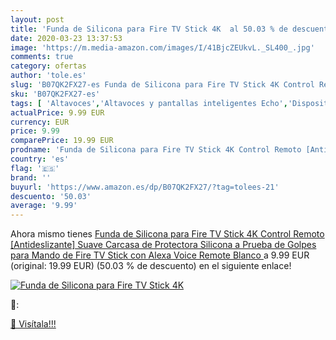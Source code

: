 ```yaml
---
layout: post
title: 'Funda de Silicona para Fire TV Stick 4K  al 50.03 % de descuento'
date: 2020-03-23 13:37:53
image: 'https://m.media-amazon.com/images/I/41BjcZEUkvL._SL400_.jpg'
comments: true
category: ofertas
author: 'tole.es'
slug: 'B07QK2FX27-es Funda de Silicona para Fire TV Stick 4K Control Remoto...'
sku: 'B07QK2FX27-es'
tags: [ 'Altavoces','Altavoces y pantallas inteligentes Echo','Dispositivos Amazon','Dispositivos Amazon y Accesorios','Dispositivos de red','Electrónica','Equipos de audio y Hi-Fi','Informática','Pantallas inteligentes','Routers','Sistemas WiFi Mesh','alexa', ]
actualPrice: 9.99 EUR
currency: EUR
price: 9.99
comparePrice: 19.99 EUR
prodname: 'Funda de Silicona para Fire TV Stick 4K Control Remoto [Antideslizante] Suave Carcasa de Protectora Silicona a Prueba de Golpes para Mando de Fire TV Stick con Alexa Voice Remote  Blanco '
country: 'es'
flag: '🇪🇸'
brand: ''
buyurl: 'https://www.amazon.es/dp/B07QK2FX27/?tag=tolees-21'
descuento: '50.03'
average: '9.99'
---
```


Ahora mismo tienes [Funda de Silicona para Fire TV Stick 4K Control Remoto [Antideslizante] Suave Carcasa de Protectora Silicona a Prueba de Golpes para Mando de Fire TV Stick con Alexa Voice Remote  Blanco ](https://www.amazon.es/dp/B07QK2FX27/?tag=tolees-21) a 9.99 EUR (original: 19.99 EUR) (50.03 %  de descuento) en el siguiente enlace!

[![Funda de Silicona para Fire TV Stick 4K ](https://m.media-amazon.com/images/I/41BjcZEUkvL._SL400_.jpg)](https://www.amazon.es/dp/B07QK2FX27/?tag=tolees-21)

🔎:


[🛒 Visítala!!!](https://www.amazon.es/dp/B07QK2FX27/?tag=tolees-21)
